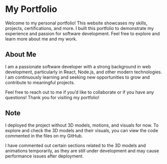 # My Portfolio

Welcome to my personal portfolio! This website showcases my skills, projects, certifications, and more. I built this portfolio to demonstrate my experience and passion for software development. Feel free to explore and learn more about me and my work.

## About Me

I am a passionate software developer with a strong background in web development, particularly in React, Node.js, and other modern technologies. I am continuously learning and seeking new opportunities to grow and contribute to meaningful projects.

Feel free to reach out to me if you’d like to collaborate or if you have any questions!
Thank you for visiting my portfolio!

## Note
I deployed the project without 3D models, motions, and visuals for now. To explore and check the 3D models and their visuals, you can view the code commented in the files on my GitHub.

I have commented out certain sections related to the 3D models and animations temporarily, as they are still under development and may cause performance issues after deployment.
